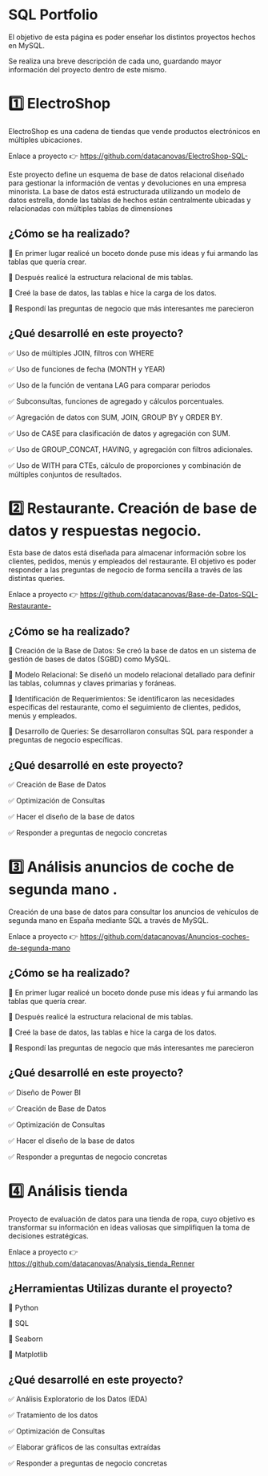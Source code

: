 # SQL Portfolio

El objetivo de esta página es poder enseñar los distintos proyectos hechos en MySQL.

Se realiza una breve descripción de cada uno, guardando mayor información del proyecto dentro de este mismo.


# 1️⃣ ElectroShop 

ElectroShop es una cadena de tiendas que vende productos electrónicos en múltiples ubicaciones. 

Enlace a proyecto 👉 https://github.com/datacanovas/ElectroShop-SQL-

Este proyecto define un esquema de base de datos relacional diseñado para gestionar la información de ventas y devoluciones en una empresa minorista. La base de datos está estructurada utilizando un modelo de datos estrella, donde las tablas de hechos están centralmente ubicadas y relacionadas con múltiples tablas de dimensiones

<h2> ¿Cómo se ha realizado? </h2>

🚀 En primer lugar realicé un boceto donde puse mis ideas y fui armando las tablas que quería crear. 

🚀 Después realicé la estructura relacional de mis tablas. 

🚀 Creé la base de datos, las tablas e hice la carga de los datos. 

🚀 Respondí las preguntas de negocio que más interesantes me parecieron 

<h2> ¿Qué desarrollé en este proyecto? </h2>

✅ Uso de múltiples JOIN, filtros con WHERE

✅ Uso de funciones de fecha (MONTH y YEAR)

✅ Uso de la función de ventana LAG para comparar periodos

✅ Subconsultas, funciones de agregado y cálculos porcentuales.

✅ Agregación de datos con SUM, JOIN, GROUP BY y ORDER BY.

✅ Uso de CASE para clasificación de datos y agregación con SUM.

✅ Uso de GROUP_CONCAT, HAVING, y agregación con filtros adicionales.

✅ Uso de WITH para CTEs, cálculo de proporciones y combinación de múltiples conjuntos de resultados.



# 2️⃣ Restaurante. Creación de base de datos y respuestas negocio. 

Esta base de datos está diseñada para almacenar información sobre los clientes, pedidos, menús y empleados del restaurante. El objetivo es poder responder a las preguntas de negocio de forma sencilla a través de las distintas queries.

Enlace a proyecto 👉 https://github.com/datacanovas/Base-de-Datos-SQL-Restaurante-


<h2> ¿Cómo se ha realizado? </h2>

🚀 Creación de la Base de Datos: Se creó la base de datos en un sistema de gestión de bases de datos (SGBD) como MySQL.

🚀 Modelo Relacional: Se diseñó un modelo relacional detallado para definir las tablas, columnas y claves primarias y foráneas.

🚀 Identificación de Requerimientos: Se identificaron las necesidades específicas del restaurante, como el seguimiento de clientes, pedidos, menús y empleados.

🚀 Desarrollo de Queries: Se desarrollaron consultas SQL para responder a preguntas de negocio específicas.


<h2> ¿Qué desarrollé en este proyecto? </h2>

✅ Creación de Base de Datos

✅ Optimización de Consultas

✅ Hacer el diseño de la base de datos

✅ Responder a preguntas de negocio concretas



# 3️⃣ Análisis anuncios de coche de segunda mano .

Creación de una base de datos para consultar los anuncios de vehículos de segunda mano en España mediante SQL a través de MySQL. 

Enlace a proyecto 👉 https://github.com/datacanovas/Anuncios-coches-de-segunda-mano

<h2> ¿Cómo se ha realizado? </h2>

🚀 En primer lugar realicé un boceto donde puse mis ideas y fui armando las tablas que quería crear. 

🚀 Después realicé la estructura relacional de mis tablas. 

🚀 Creé la base de datos, las tablas e hice la carga de los datos. 

🚀 Respondí las preguntas de negocio que más interesantes me parecieron 

<h2> ¿Qué desarrollé en este proyecto? </h2>

✅ Diseño de Power BI 

✅ Creación de Base de Datos

✅ Optimización de Consultas

✅ Hacer el diseño de la base de datos

✅ Responder a preguntas de negocio concretas

# 4️⃣ Análisis tienda 


Proyecto de evaluación de datos para una tienda de ropa, cuyo objetivo es transformar su información en ideas valiosas que simplifiquen la toma de decisiones estratégicas.

Enlace a proyecto 👉 https://github.com/datacanovas/Analysis_tienda_Renner

<h2> ¿Herramientas Utilizas durante el proyecto? </h2>

🚀 Python

🚀 SQL 

🚀 Seaborn

🚀 Matplotlib 


<h2> ¿Qué desarrollé en este proyecto? </h2>

✅ Análisis Exploratorio de los Datos (EDA)

✅ Tratamiento de los datos

✅ Optimización de Consultas

✅ Elaborar gráficos de las consultas extraídas

✅ Responder a preguntas de negocio concretas





